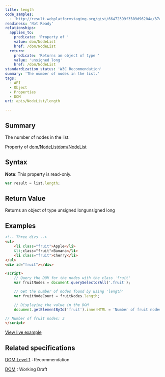 ```yaml
---
title: length
code_samples:
  - 'http://result.webplatformstaging.org/gist/66472399f3509d96204a/37c44f44eee101bcc19487fd1cf470e8a5c998d8'
readiness: 'Not Ready'
relationships:
  applies_to:
    predicate: 'Property of '
    value: dom/NodeList
    href: /dom/NodeList
  return:
    predicate: 'Returns an object of type '
    value: 'unsigned long'
    href: /dom/NodeList
standardization_status: 'W3C Recommendation'
summary: 'The number of nodes in the list.'
tags:
  - API
  - Object
  - Properties
  - DOM
uri: apis/NodeList/length

---
```

## <span>Summary</span>

The number of nodes in the list.

Property of [dom/NodeList](/dom/NodeList)[dom/NodeList](/dom/NodeList)

## <span>Syntax</span>

**Note**: This property is read-only.

``` js
var result = list.length;
```

## <span>Return Value</span>

Returns an object of type unsigned longunsigned long

## <span>Examples</span>

``` html
<!-- Three divs -->
<ul>
    <li class="fruit">Apple</li>
    &li;class="fruit">Banana</li>
    <li class="fruit">Cherry</li>
</ul>
<div id="fruit"></div>

<script>
    // Query the DOM for the nodes with the class 'fruit'
    var fruitNodes = document.querySelectorAll('.fruit');

    // Get the number of nodes found by using 'length'
    var fruitNodeCount = fruitNodes.length;

    // Displaying the value in the DOM
    document.getElementById('fruit').innerHTML = 'Number of fruit nodes: ' + fruitNodeCount;

// Number of fruit nodes: 3
</script>
```

[View live example](http://result.webplatformstaging.org/gist/66472399f3509d96204a/37c44f44eee101bcc19487fd1cf470e8a5c998d8)

## <span>Related specifications</span>

[DOM Level 1](http://www.w3.org/TR/REC-DOM-Level-1/level-one-core.html#ID-536297177)
:   Recommendation

[DOM](http://www.w3.org/TR/dom/#nodelist)
:   Working Draft
